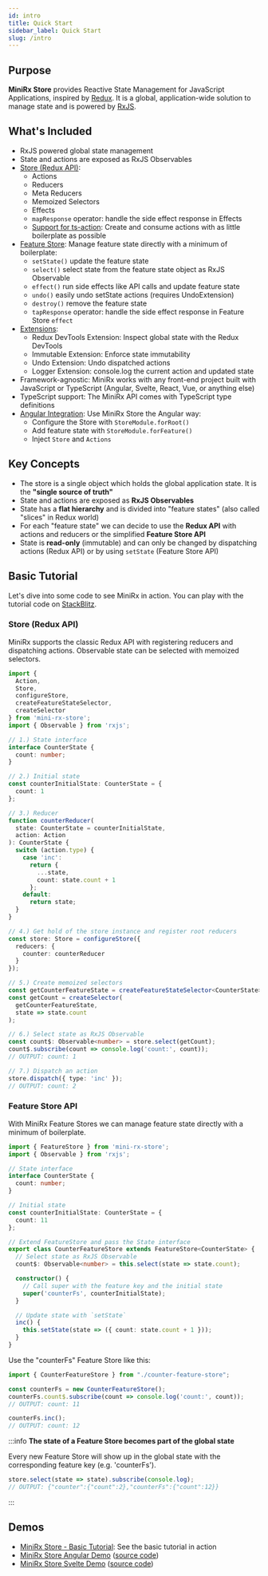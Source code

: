 ```yaml
---
id: intro
title: Quick Start
sidebar_label: Quick Start
slug: /intro
---
```


## Purpose
**MiniRx Store** provides Reactive State Management for JavaScript Applications, inspired by [Redux](https://redux.js.org/).
It is a global, application-wide solution to manage state and is powered by [RxJS](https://rxjs.dev/).

## What's Included
-   RxJS powered global state management
-   State and actions are exposed as RxJS Observables
-   [Store (Redux API)](redux):
    -   Actions
    -   Reducers
    -   Meta Reducers
    -   Memoized Selectors
    -   Effects
    -   `mapResponse` operator: handle the side effect response in Effects
    -   [Support for ts-action](ts-action): Create and consume actions with as little boilerplate as possible
-   [Feature Store](fs-quick-start): Manage feature state directly with a minimum of boilerplate:
    - `setState()` update the feature state
    - `select()` select state from the feature state object as RxJS Observable
    - `effect()` run side effects like API calls and update feature state
    - `undo()` easily undo setState actions (requires UndoExtension)
    - `destroy()` remove the feature state
    - `tapResponse` operator: handle the side effect response in Feature Store `effect` 
-   [Extensions](ext-quick-start):
    - Redux DevTools Extension: Inspect global state with the Redux DevTools
    - Immutable Extension: Enforce state immutability
    - Undo Extension: Undo dispatched actions
    - Logger Extension: console.log the current action and updated state
-   Framework-agnostic: MiniRx works with any front-end project built with JavaScript or TypeScript (Angular, Svelte, React, Vue, or anything else)
-   TypeScript support: The MiniRx API comes with TypeScript type definitions
-   [Angular Integration](angular): Use MiniRx Store the Angular way: 
    - Configure the Store with `StoreModule.forRoot()`
    - Add feature state with `StoreModule.forFeature()`
    - Inject `Store` and `Actions`

## Key Concepts
- The store is a single object which holds the global application state. It is the **"single source of truth"**
- State and actions are exposed as **RxJS Observables**
- State has a **flat hierarchy** and is divided into "feature states" (also called "slices" in Redux world)
- For each "feature state" we can decide to use the **Redux API** with actions and reducers or the simplified **Feature Store API**
- State is **read-only** (immutable) and can only be changed by dispatching actions (Redux API) or by using `setState` (Feature Store API)

## Basic Tutorial
Let's dive into some code to see MiniRx in action. You can play with the tutorial code on [StackBlitz](https://stackblitz.com/edit/mini-rx-store-basic-tutorial?file=index.ts). 

### Store (Redux API)
MiniRx supports the classic Redux API with registering reducers and dispatching actions.
Observable state can be selected with memoized selectors.

```ts
import {
  Action,
  Store,
  configureStore, 
  createFeatureStateSelector,
  createSelector
} from 'mini-rx-store';
import { Observable } from 'rxjs';

// 1.) State interface
interface CounterState {
  count: number;
}

// 2.) Initial state
const counterInitialState: CounterState = {
  count: 1
};

// 3.) Reducer
function counterReducer(
  state: CounterState = counterInitialState,
  action: Action
): CounterState {
  switch (action.type) {
    case 'inc':
      return {
        ...state,
        count: state.count + 1
      };
    default:
      return state;
  }
}

// 4.) Get hold of the store instance and register root reducers
const store: Store = configureStore({
  reducers: {
    counter: counterReducer
  }
});

// 5.) Create memoized selectors
const getCounterFeatureState = createFeatureStateSelector<CounterState>('counter');
const getCount = createSelector(
  getCounterFeatureState,
  state => state.count
);

// 6.) Select state as RxJS Observable
const count$: Observable<number> = store.select(getCount);
count$.subscribe(count => console.log('count:', count));
// OUTPUT: count: 1

// 7.) Dispatch an action
store.dispatch({ type: 'inc' });
// OUTPUT: count: 2
```

### Feature Store API
With MiniRx Feature Stores we can manage feature state directly with a minimum of boilerplate.

```ts title="counter-feature-store.ts"
import { FeatureStore } from 'mini-rx-store';
import { Observable } from 'rxjs';

// State interface
interface CounterState {
  count: number;
}

// Initial state
const counterInitialState: CounterState = {
  count: 11
};

// Extend FeatureStore and pass the State interface
export class CounterFeatureStore extends FeatureStore<CounterState> {
  // Select state as RxJS Observable
  count$: Observable<number> = this.select(state => state.count);

  constructor() {
    // Call super with the feature key and the initial state
    super('counterFs', counterInitialState);
  }

  // Update state with `setState`
  inc() {
    this.setState(state => ({ count: state.count + 1 }));
  }
}
```

Use the "counterFs" Feature Store like this:
```ts
import { CounterFeatureStore } from "./counter-feature-store";

const counterFs = new CounterFeatureStore();
counterFs.count$.subscribe(count => console.log('count:', count));
// OUTPUT: count: 11

counterFs.inc();
// OUTPUT: count: 12
```

:::info
**The state of a Feature Store becomes part of the global state**

Every new Feature Store will show up in the global state with the corresponding feature key (e.g. 'counterFs').
```ts
store.select(state => state).subscribe(console.log);
// OUTPUT: {"counter":{"count":2},"counterFs":{"count":12}}
```
:::

## Demos
- [MiniRx Store - Basic Tutorial](https://stackblitz.com/edit/mini-rx-store-basic-tutorial?file=index.ts): See the basic tutorial in action
- [MiniRx Store Angular Demo](https://angular-demo.mini-rx.io) ([source code](https://github.com/spierala/mini-rx-store/tree/master/apps/mini-rx-angular-demo))
- [MiniRx Store Svelte Demo](https://svelte-demo.mini-rx.io) ([source code](https://github.com/spierala/mini-rx-svelte-demo))
